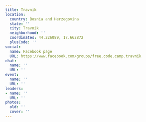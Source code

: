 ```yaml
---
title: Travnik
location:
  country: Bosnia and Herzegovina
  state: ''
  city: Travnik
  neighborhood: ''
  coordinates: 44.226089, 17.662872
  plusCode: ''
social:
  name: Facebook page
  URL: https://www.facebook.com/groups/free.code.camp.travnik
chat:
  name: ''
  URL: ''
event:
  name: ''
  URL: ''
leaders:
- name: ''
  URL: ''
photos:
  old: ''
  cover: ''
---
```

